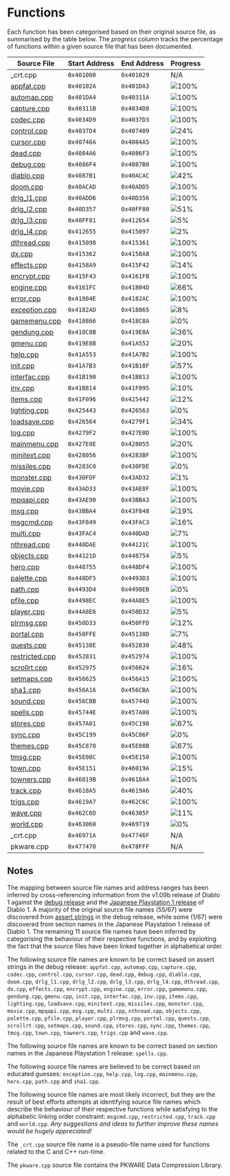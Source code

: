 # Functions

Each function has been categorised based on their original source file, as summarised by the table below. The *progress* column tracks the percentage of functions within a given source file that has been documented.

| Source File                      | Start Address | End Address | Progress                                                  |
|----------------------------------|---------------|-------------|-----------------------------------------------------------|
| _crt.cpp                         | `0x401000`    | `0x401029`  | N/A                                                       |
| [appfat.cpp](appfat.cpp)         | `0x40102A`    | `0x401DA3`  | ![100%](http://progressed.io/bar/100 "(19/19 functions)") |
| [automap.cpp](automap.cpp)       | `0x401DA4`    | `0x40311A`  | ![100%](http://progressed.io/bar/100 "(16/16 functions)") |
| [capture.cpp](capture.cpp)       | `0x40311B`    | `0x4034D8`  | ![100%](http://progressed.io/bar/100 "(7/7 functions)")   |
| [codec.cpp](codec.cpp)           | `0x4034D9`    | `0x4037D3`  | ![100%](http://progressed.io/bar/100 "(5/5 functions)")   |
| [control.cpp](control.cpp)       | `0x4037D4`    | `0x407409`  | ![24%](http://progressed.io/bar/24 "(16/65 functions)")   |
| [cursor.cpp](cursor.cpp)         | `0x40740A`    | `0x4084A5`  | ![100%](http://progressed.io/bar/100 "(9/9 functions)")   |
| [dead.cpp](dead.cpp)             | `0x4084A6`    | `0x4086F3`  | ![100%](http://progressed.io/bar/100 "(3/3 functions)")   |
| [debug.cpp](debug.cpp)           | `0x4086F4`    | `0x4087B0`  | ![100%](http://progressed.io/bar/100 "(3/3 functions)")   |
| [diablo.cpp](diablo.cpp)         | `0x4087B1`    | `0x40ACAC`  | ![42%](http://progressed.io/bar/42 "(15/35 functions)")   |
| [doom.cpp](doom.cpp)             | `0x40ACAD`    | `0x40ADD5`  | ![100%](http://progressed.io/bar/100 "(7/7 functions)")   |
| [drlg_l1.cpp](drlg_l1.cpp)       | `0x40ADD6`    | `0x40D356`  | ![100%](http://progressed.io/bar/100 "(38/38 functions)") |
| [drlg_l2.cpp](drlg_l2.cpp)       | `0x40D357`    | `0x40FF80`  | ![51%](http://progressed.io/bar/51 "(18/35 functions)")   |
| [drlg_l3.cpp](drlg_l3.cpp)       | `0x40FF81`    | `0x412654`  | ![5%](http://progressed.io/bar/5 "(2/34 functions)")      |
| [drlg_l4.cpp](drlg_l4.cpp)       | `0x412655`    | `0x415097`  | ![2%](http://progressed.io/bar/2 "(1/35 functions)")      |
| [dthread.cpp](dthread.cpp)       | `0x415098`    | `0x415361`  | ![100%](http://progressed.io/bar/100 "(11/11 functions)") |
| [dx.cpp](dx.cpp)                 | `0x415362`    | `0x4158A8`  | ![100%](http://progressed.io/bar/100 "(17/17 functions)") |
| [effects.cpp](effects.cpp)       | `0x4158A9`    | `0x415F42`  | ![14%](http://progressed.io/bar/14 "(3/21 functions)")    |
| [encrypt.cpp](encrypt.cpp)       | `0x415F43`    | `0x4161FB`  | ![100%](http://progressed.io/bar/100 "(8/8 functions)")   |
| [engine.cpp](engine.cpp)         | `0x4161FC`    | `0x41804D`  | ![66%](http://progressed.io/bar/66 "(38/57 functions)")   |
| [error.cpp](error.cpp)           | `0x41804E`    | `0x4182AC`  | ![100%](http://progressed.io/bar/100 "(3/3 functions)")   |
| [exception.cpp](exception.cpp)   | `0x4182AD`    | `0x418865`  | ![8%](http://progressed.io/bar/8 "(1/12 functions)")      |
| [gamemenu.cpp](gamemenu.cpp)     | `0x418866`    | `0x418C8A`  | ![0%](http://progressed.io/bar/0 "(0/23 functions)")      |
| [gendung.cpp](gendung.cpp)       | `0x418C8B`    | `0x419E8A`  | ![36%](http://progressed.io/bar/36 "(8/22 functions)")    |
| [gmenu.cpp](gmenu.cpp)           | `0x419E8B`    | `0x41A552`  | ![20%](http://progressed.io/bar/20 "(4/20 functions)")    |
| [help.cpp](help.cpp)             | `0x41A553`    | `0x41A7B2`  | ![100%](http://progressed.io/bar/100 "(6/6 functions)")   |
| [init.cpp](init.cpp)             | `0x41A7B3`    | `0x41B18F`  | ![57%](http://progressed.io/bar/57 "(11/19 functions)")   |
| [interfac.cpp](interfac.cpp)     | `0x41B190`    | `0x41B813`  | ![100%](http://progressed.io/bar/100 "(9/9 functions)")   |
| [inv.cpp](inv.cpp)               | `0x41B814`    | `0x41F095`  | ![10%](http://progressed.io/bar/10 "(4/40 functions)")    |
| [items.cpp](items.cpp)           | `0x41F096`    | `0x425442`  | ![12%](http://progressed.io/bar/12 "(14/110 functions)")  |
| [lighting.cpp](lighting.cpp)     | `0x425443`    | `0x426563`  | ![0%](http://progressed.io/bar/0 "(0/24 functions)")      |
| [loadsave.cpp](loadsave.cpp)     | `0x426564`    | `0x4279F1`  | ![34%](http://progressed.io/bar/34 "(11/32 functions)")   |
| [log.cpp](log.cpp)               | `0x4279F2`    | `0x427E0D`  | ![100%](http://progressed.io/bar/100 "(11/11 functions)") |
| [mainmenu.cpp](mainmenu.cpp)     | `0x427E0E`    | `0x428055`  | ![20%](http://progressed.io/bar/20 "(2/10 functions)")    |
| [minitext.cpp](minitext.cpp)     | `0x428056`    | `0x4283BF`  | ![100%](http://progressed.io/bar/100 "(6/6 functions)")   |
| [missiles.cpp](missiles.cpp)     | `0x4283C0`    | `0x430FDE`  | ![0%](http://progressed.io/bar/0 "(1/133 functions)")     |
| [monster.cpp](monster.cpp)       | `0x430FDF`    | `0x43AD32`  | ![1%](http://progressed.io/bar/1 "(2/147 functions)")     |
| [movie.cpp](movie.cpp)           | `0x43AD33`    | `0x43AE8F`  | ![100%](http://progressed.io/bar/100 "(4/4 functions)")   |
| [mpqapi.cpp](mpqapi.cpp)         | `0x43AE90`    | `0x43BBA3`  | ![100%](http://progressed.io/bar/100 "(29/29 functions)") |
| [msg.cpp](msg.cpp)               | `0x43BBA4`    | `0x43F848`  | ![19%](http://progressed.io/bar/19 "(26/133 functions)")  |
| [msgcmd.cpp](msgcmd.cpp)         | `0x43F849`    | `0x43FAC3`  | ![16%](http://progressed.io/bar/16 "(3/18 functions)")    |
| [multi.cpp](multi.cpp)           | `0x43FAC4`    | `0x440DAD`  | ![7%](http://progressed.io/bar/7 "(3/38 functions)")      |
| [nthread.cpp](nthread.cpp)       | `0x440DAE`    | `0x44121C`  | ![100%](http://progressed.io/bar/100 "(15/15 functions)") |
| [objects.cpp](objects.cpp)       | `0x44121D`    | `0x448754`  | ![5%](http://progressed.io/bar/5 "(7/131 functions)")     |
| [hero.cpp](hero.cpp)             | `0x448755`    | `0x448DF4`  | ![100%](http://progressed.io/bar/100 "(7/7 functions)")   |
| [palette.cpp](palette.cpp)       | `0x448DF5`    | `0x4493D3`  | ![100%](http://progressed.io/bar/100 "(22/22 functions)") |
| [path.cpp](path.cpp)             | `0x4493D4`    | `0x4498EB`  | ![0%](http://progressed.io/bar/0 "(0/14 functions)")      |
| [pfile.cpp](pfile.cpp)           | `0x4498EC`    | `0x44A8E5`  | ![100%](http://progressed.io/bar/100 "(38/38 functions)") |
| [player.cpp](player.cpp)         | `0x44A8E6`    | `0x450D32`  | ![5%](http://progressed.io/bar/5 "(5/92 functions)")      |
| [plrmsg.cpp](plrmsg.cpp)         | `0x450D33`    | `0x450FFD`  | ![12%](http://progressed.io/bar/12 "(1/8 functions)")     |
| [portal.cpp](portal.cpp)         | `0x450FFE`    | `0x45138D`  | ![7%](http://progressed.io/bar/7 "(1/13 functions)")      |
| [quests.cpp](quests.cpp)         | `0x45138E`    | `0x452830`  | ![48%](http://progressed.io/bar/48 "(12/25 functions)")   |
| [restricted.cpp](restricted.cpp) | `0x452831`    | `0x452974`  | ![100%](http://progressed.io/bar/100 "(3/3 functions)")   |
| [scrollrt.cpp](scrollrt.cpp)     | `0x452975`    | `0x456624`  | ![16%](http://progressed.io/bar/16 "(5/31 functions)")    |
| [setmaps.cpp](setmaps.cpp)       | `0x456625`    | `0x456A15`  | ![100%](http://progressed.io/bar/100 "(6/6 functions)")   |
| [sha1.cpp](sha1.cpp)             | `0x456A16`    | `0x456CBA`  | ![100%](http://progressed.io/bar/100 "(6/6 functions)")   |
| [sound.cpp](sound.cpp)           | `0x456CBB`    | `0x45744D`  | ![100%](http://progressed.io/bar/100 "(22/22 functions)") |
| [spells.cpp](spells.cpp)         | `0x45744E`    | `0x457A00`  | ![100%](http://progressed.io/bar/100 "(7/7 functions)")   |
| [stores.cpp](stores.cpp)         | `0x457A01`    | `0x45C198`  | ![67%](http://progressed.io/bar/67 "(64/95 functions)")   |
| [sync.cpp](sync.cpp)             | `0x45C199`    | `0x45C86F`  | ![0%](http://progressed.io/bar/0 "(0/9 functions)")       |
| [themes.cpp](themes.cpp)         | `0x45C870`    | `0x45E08B`  | ![67%](http://progressed.io/bar/67 "(21/31 functions)")   |
| [tmsg.cpp](tmsg.cpp)             | `0x45E08C`    | `0x45E150`  | ![100%](http://progressed.io/bar/100 "(3/3 functions)")   |
| [town.cpp](town.cpp)             | `0x45E151`    | `0x46019A`  | ![15%](http://progressed.io/bar/15 "(3/19 functions)")    |
| [towners.cpp](towners.cpp)       | `0x46019B`    | `0x4618A4`  | ![100%](http://progressed.io/bar/100 "(33/33 functions)") |
| [track.cpp](track.cpp)           | `0x4618A5`    | `0x4619A6`  | ![40%](http://progressed.io/bar/40 "(2/5 functions)")     |
| [trigs.cpp](trigs.cpp)           | `0x4619A7`    | `0x462C6C`  | ![100%](http://progressed.io/bar/100 "(21/21 functions)") |
| [wave.cpp](wave.cpp)             | `0x462C6D`    | `0x46305F`  | ![11%](http://progressed.io/bar/11 "(2/18 functions)")    |
| [world.cpp](world.cpp)           | `0x463060`    | `0x469719`  | ![0%](http://progressed.io/bar/0 "(0/7 functions)")       |
| _crt.cpp                         | `0x46971A`    | `0x47746F`  | N/A                                                       |
| pkware.cpp                       | `0x477470`    | `0x478FFF`  | N/A                                                       |

## Notes

The mapping between source file names and address ranges has been inferred by cross-referencing information from the v1.09b release of Diablo 1 against the [debug release](http://diablo1.se/notes/debug.html) and the [Japanese Playstation 1 release](https://github.com/sanctuary/notes/issues/1) of Diablo 1. A majority of the original source file names (55/67) were discovered from [assert strings](http://diablo1.se/notes/debug.html#assert-strings) in the debug release, while some (1/67) were discovered from section names in the Japanese Playstation 1 release of Diablo 1. The remaining 11 source file names have been inferred by categorising the behaviour of their respective functions, and by exploiting the fact that the source files have been linked together in alphabetical order.

The following source file names are known to be correct based on assert strings in the debug release: `appfat.cpp`, `automap.cpp`, `capture.cpp`, `codec.cpp`, `control.cpp`, `cursor.cpp`, `dead.cpp`, `debug.cpp`, `diablo.cpp`, `doom.cpp`, `drlg_l1.cpp`, `drlg_l2.cpp`, `drlg_l3.cpp`, `drlg_l4.cpp`, `dthread.cpp`, `dx.cpp`, `effects.cpp`, `encrypt.cpp`, `engine.cpp`, `error.cpp`, `gamemenu.cpp`, `gendung.cpp`, `gmenu.cpp`, `init.cpp`, `interfac.cpp`, `inv.cpp`, `items.cpp`, `lighting.cpp`, `loadsave.cpp`, `minitext.cpp`, `missiles.cpp`, `monster.cpp`, `movie.cpp`, `mpqapi.cpp`, `msg.cpp`, `multi.cpp`, `nthread.cpp`, `objects.cpp`, `palette.cpp`, `pfile.cpp`, `player.cpp`, `plrmsg.cpp`, `portal.cpp`, `quests.cpp`, `scrollrt.cpp`, `setmaps.cpp`, `sound.cpp`, `stores.cpp`, `sync.cpp`, `themes.cpp`, `tmsg.cpp`, `town.cpp`, `towners.cpp`, `trigs.cpp` and `wave.cpp`.

The following source file names are known to be correct based on section names in the Japanese Playstation 1 release: `spells.cpp`.

The following source file names are believed to be correct based on educated guesses: `exception.cpp`, `help.cpp`, `log.cpp`, `mainmenu.cpp`, `hero.cpp`, `path.cpp` and `sha1.cpp`.

The following source file names are most likely incorrect, but they are the result of best efforts attempts at identifying source file names which describe the behaviour of their respective functions while satisfying to the alphabetic linking order constraint: `msgcmd.cpp`, `restricted.cpp`, `track.cpp` and `world.cpp`. *Any suggestions and ideas to further improve these names would be hugely appreciated!*

The `_crt.cpp` source file name is a pseudo-file name used for functions related to the C and C++ run-time.

The `pkware.cpp` source file contains the PKWARE Data Compression Library.

